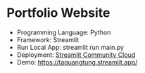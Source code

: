 # Portfolio Website
+ Programming Language: Python
+ Framework: Streamlit
+ Run Local App: streamlit run main.py
+ Deployment: [Streamlit Community Cloud](https://streamlit.io/cloud)
+ Demo: https://taquangtung.streamlit.app/ 